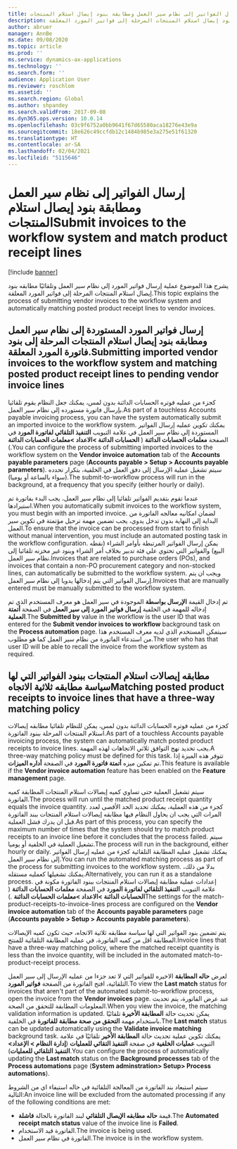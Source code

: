 ```yaml
---
title: إرسال الفواتير إلى نظام سير العمل ومطابقة بنود إيصال استلام المنتجات
description: يشرح هذا الموضوع عملية إرسال فواتير المورد إلى نظام سير العمل وتلقائيًا مطابقه بنود إيصال استلام المنتجات المرحلة إلى فواتير المورد المعلقة.
author: abruer
manager: AnnBe
ms.date: 09/08/2020
ms.topic: article
ms.prod: ''
ms.service: dynamics-ax-applications
ms.technology: ''
ms.search.form: ''
audience: Application User
ms.reviewer: roschlom
ms.assetid: ''
ms.search.region: Global
ms.author: shpandey
ms.search.validFrom: 2017-09-08
ms.dyn365.ops.version: 10.0.14
ms.openlocfilehash: 03c9f6752a0bb9641f67d65580aca18276e43e9a
ms.sourcegitcommit: 18e626c49ccfdb12c1484b985e3a275e51f61320
ms.translationtype: HT
ms.contentlocale: ar-SA
ms.lasthandoff: 02/04/2021
ms.locfileid: "5115646"
---
```

# <a name="submit-invoices-to-the-workflow-system-and-match-product-receipt-lines"></a><span data-ttu-id="4e0ca-103">إرسال الفواتير إلى نظام سير العمل ومطابقة بنود إيصال استلام المنتجات</span><span class="sxs-lookup"><span data-stu-id="4e0ca-103">Submit invoices to the workflow system and match product receipt lines</span></span>

[!include [banner](../includes/banner.md)]

<span data-ttu-id="4e0ca-104">يشرح هذا الموضوع عملية إرسال فواتير المورد إلى نظام سير العمل وتلقائيًا مطابقه بنود إيصال استلام المنتجات المرحلة إلى فواتير المورد المعلقة.</span><span class="sxs-lookup"><span data-stu-id="4e0ca-104">This topic explains the process of submitting vendor invoices to the workflow system and automatically matching posted product receipt lines to vendor invoices.</span></span>

## <a name="submitting-imported-vendor-invoices-to-the-workflow-system-and-matching-posted-product-receipt-lines-to-pending-vendor-invoice-lines"></a><span data-ttu-id="4e0ca-105">إرسال فواتير المورد المستوردة إلى نظام سير العمل ومطابقه بنود إيصال استلام المنتجات المرحلة إلى بنود فاتورة المورد المعلقة.</span><span class="sxs-lookup"><span data-stu-id="4e0ca-105">Submitting imported vendor invoices to the workflow system and matching posted product receipt lines to pending vendor invoice lines</span></span>

<span data-ttu-id="4e0ca-106">كجزء من عمليه فوتره الحسابات الدائنة بدون لمس، يمكنك جعل النظام يقوم تلقائيا بإرسال فاتورة مستورده إلى نظام سير العمل.</span><span class="sxs-lookup"><span data-stu-id="4e0ca-106">As part of a touchless Accounts payable invoicing process, you can have the system automatically submit an imported invoice to the workflow system.</span></span> <span data-ttu-id="4e0ca-107">يمكنك تكوين عمليه إرسال الفواتير المستوردة إلى نظام سير العمل في علامة التبويب **التنفيذ التلقائي لفاتورة المورد** في الصفحة **معلمات الحسابات الدائنة** ( **الحسابات الدائنة \>الاعداد \>معلمات الحسابات الدائنة** .)</span><span class="sxs-lookup"><span data-stu-id="4e0ca-107">You can configure the process of submitting imported invoices to the workflow system on the **Vendor invoice automation** tab of the **Accounts payable parameters** page (**Accounts payable \> Setup \> Accounts payable parameters**).</span></span> <span data-ttu-id="4e0ca-108">سيتم تشغيل عملية الإرسال إلى دفق العمل في الخلفية، بتكرار تحدده (سواء بالساعة أو يوميا).</span><span class="sxs-lookup"><span data-stu-id="4e0ca-108">The submit-to-workflow process will run in the background, at a frequency that you specify (either hourly or daily).</span></span>

<span data-ttu-id="4e0ca-109">عندما تقوم بتقديم الفواتير تلقائيا إلى نظام سير العمل، يجب البدء بفاتورة تم استيرادها.</span><span class="sxs-lookup"><span data-stu-id="4e0ca-109">When you automatically submit invoices to the workflow system, you must begin with an imported invoice.</span></span> <span data-ttu-id="4e0ca-110">لضمان امكانيه معالجه الفاتورة من البداية إلى النهاية بدون تدخل يدوي، يجب تضمين مهمة ترحيل مؤتمتة في تكوين سير العمل.</span><span class="sxs-lookup"><span data-stu-id="4e0ca-110">To ensure that the invoice can be processed from start to finish without manual intervention, you must include an automated posting task in the workflow configuration.</span></span> <span data-ttu-id="4e0ca-111">يمكن إرسال الفواتير المرتبطة بأوامر الشراء (نقطه البيع) والفواتير التي تحتوي علي فئة تدبير بخلاف أمر الشراء وبنود غير مخزنه تلقائيا إلى نظام سير العمل.</span><span class="sxs-lookup"><span data-stu-id="4e0ca-111">Invoices that are related to purchase orders (POs), and invoices that contain a non-PO procurement category and non-stocked lines, can automatically be submitted to the workflow system.</span></span> <span data-ttu-id="4e0ca-112">ويجب ان يتم إرسال الفواتير التي يتم إدخالها يدويا إلى نظام سير العمل.</span><span class="sxs-lookup"><span data-stu-id="4e0ca-112">Invoices that are manually entered must be manually submitted to the workflow system.</span></span>

<span data-ttu-id="4e0ca-113">تم إدخال القيمة **الإرسال بواسطة** الموجودة في سير العمل هو معرف المستخدم الذي تم إدخاله للمهمة في الخلفية **إرسال فواتير المورد إلى سير العمل** في الصفحة **أتمتة العملية**.</span><span class="sxs-lookup"><span data-stu-id="4e0ca-113">The **Submitted by** value in the workflow is the user ID that was entered for the **Submit vendor invoices to workflow** background task on the **Process automation** page.</span></span> <span data-ttu-id="4e0ca-114">سيتمكن المستخدم الذي لديه معرف المستخدم هذا من استدعاء الفاتورة من نظام سير العمل كما هو مطلوب.</span><span class="sxs-lookup"><span data-stu-id="4e0ca-114">The user who has that user ID will be able to recall the invoice from the workflow system as required.</span></span>

## <a name="matching-posted-product-receipts-to-invoice-lines-that-have-a-three-way-matching-policy"></a><span data-ttu-id="4e0ca-115">مطابقه إيصالات استلام المنتجات ببنود الفواتير التي لها سياسة مطابقه ثلاثية الاتجاه</span><span class="sxs-lookup"><span data-stu-id="4e0ca-115">Matching posted product receipts to invoice lines that have a three-way matching policy</span></span>

<span data-ttu-id="4e0ca-116">كجزء من عمليه فوتره الحسابات الدائنة بدون لمس، يمكن للنظام تلقائيا مطابقه إيصالات استلام المنتجات المرحلة ببنود الفاتورة.</span><span class="sxs-lookup"><span data-stu-id="4e0ca-116">As part of a touchless Accounts payable invoicing process, the system can automatically match posted product receipts to invoice lines.</span></span> <span data-ttu-id="4e0ca-117">يجب تحديد نهج التوافق ثلاثي الاتجاهات لهذه المهمة.</span><span class="sxs-lookup"><span data-stu-id="4e0ca-117">A three-way matching policy must be defined for this task.</span></span> <span data-ttu-id="4e0ca-118">تتوفر هذه الميزة إذا تم تمكين ميزه **أتمتة فاتورة المورد** في الصفحة **أداره الميزات**.</span><span class="sxs-lookup"><span data-stu-id="4e0ca-118">This feature is available if the **Vendor invoice automation** feature has been enabled on the **Feature management** page.</span></span>

<span data-ttu-id="4e0ca-119">سيتم تشغيل العملية حتى تساوي كميه إيصالات استلام المنتجات المطابقة كميه الفاتورة.</span><span class="sxs-lookup"><span data-stu-id="4e0ca-119">The process will run until the matched product receipt quantity equals the invoice quantity.</span></span> <span data-ttu-id="4e0ca-120">كجزء من هذه العملية، يمكنك تحديد الحد الأقصى لعدد المرات التي يجب ان يحاول النظام فيها مطابقه إيصالات استلام المنتجات ببند الفاتورة قبل ان يدرك فشل العملية.</span><span class="sxs-lookup"><span data-stu-id="4e0ca-120">As part of this process, you can specify the maximum number of times that the system should try to match product receipts to an invoice line before it concludes that the process failed.</span></span> <span data-ttu-id="4e0ca-121">سيتم تشغيل العملية في الخلفية أو يوميا.</span><span class="sxs-lookup"><span data-stu-id="4e0ca-121">The process will run in the background, either hourly or daily.</span></span> <span data-ttu-id="4e0ca-122">يمكنك تشغيل عمليه المطابقة التلقائية كجزء من عمليه إرسال الفواتير إلى نظام سير العمل.</span><span class="sxs-lookup"><span data-stu-id="4e0ca-122">You can run the automated matching process as part of the process for submitting invoices to the workflow system.</span></span> <span data-ttu-id="4e0ca-123">بدلا من ذلك، يمكنك تشغيلها كعمليه مستقله.</span><span class="sxs-lookup"><span data-stu-id="4e0ca-123">Alternatively, you can run it as a standalone process.</span></span> <span data-ttu-id="4e0ca-124">إعدادات عملية مطابقة إيصالات استلام المنتجات ببنود الفاتورة مكونة في علامة التبويب **التنفيذ التلقائي لفاتورة المورد** في الصفحة **معلمات الحسابات الدائنة** ( **الحسابات الدائنة \>الاعداد \>معلمات الحسابات الدائنة** .)</span><span class="sxs-lookup"><span data-stu-id="4e0ca-124">The settings for the match-product-receipts-to-invoice-lines process are configured on the **Vendor invoice automation** tab of the **Accounts payable parameters** page (**Accounts payable \> Setup \> Accounts payable parameters**).</span></span>

<span data-ttu-id="4e0ca-125">يتم تضمين بنود الفواتير التي لها سياسة مطابقه ثلاثية الاتجاه، حيث تكون كميه الإيصالات المطابقة اقل من كميه الفاتورة، في عمليه المطابقة التلقائية للمنتج.</span><span class="sxs-lookup"><span data-stu-id="4e0ca-125">Invoice lines that have a three-way matching policy, where the matched receipt quantity is less than the invoice quantity, will be included in the automated match-to-product-receipt process.</span></span>

<span data-ttu-id="4e0ca-126">لعرض **حاله المطابقة** الاخيره للفواتير التي لا تعد جزءا من عمليه الإرسال إلى سير العمل التلقائية، افتح الفاتورة من الصفحة **فواتير المورد**.</span><span class="sxs-lookup"><span data-stu-id="4e0ca-126">To view the **Last match** status for invoices that aren't part of the automated submit-to-workflow process, open the invoice from the **Vendor invoices** page.</span></span> <span data-ttu-id="4e0ca-127">عند عرض الفاتورة، يتم تحديث المعلومات المطابقة للتحقق من الصحة.</span><span class="sxs-lookup"><span data-stu-id="4e0ca-127">When you view the invoice, the matching validation information is updated.</span></span> <span data-ttu-id="4e0ca-128">يمكن تحديث حالة **المطابقة الأخيرة**  تلقائيًا باستخدام مهمة **التحقق من صحة مطابقة للفاتورة** في الخلفية.</span><span class="sxs-lookup"><span data-stu-id="4e0ca-128">The **Last match** status can be updated automatically using the **Validate invoice matching** background task.</span></span> <span data-ttu-id="4e0ca-129">يمكنك تكوين عملية تحديث حالة **المطابقة الأخير** تلقائيًا في علامة التبويب **عمليات الخلفية** في صفحة **التنفيذ التقائي للعمليات** (**إدارة النظام \> الإعداد\> التنفيذ التلقائي للعمليات**).</span><span class="sxs-lookup"><span data-stu-id="4e0ca-129">You can configure the process of automatically updating the **Last match** status on the **Background processes** tab of the **Process automations** page (**System adminstration\> Setup\> Process automations**).</span></span>

<span data-ttu-id="4e0ca-130">سيتم استبعاد بند الفاتورة من المعالجة التلقائية في حاله استيفاء اي من الشروط التالية:</span><span class="sxs-lookup"><span data-stu-id="4e0ca-130">An invoice line will be excluded from the automated processing if any of the following conditions are met:</span></span>

- <span data-ttu-id="4e0ca-131">قيمة **حاله مطابقه الإيصال التلقائي** لبند الفاتورة بالحالة **فاشلة**.</span><span class="sxs-lookup"><span data-stu-id="4e0ca-131">The **Automated receipt match status** value of the invoice line is **Failed**.</span></span>
- <span data-ttu-id="4e0ca-132">الفاتورة قيد الاستخدام.</span><span class="sxs-lookup"><span data-stu-id="4e0ca-132">The invoice is being used.</span></span>
- <span data-ttu-id="4e0ca-133">الفاتورة في نظام سير العمل.</span><span class="sxs-lookup"><span data-stu-id="4e0ca-133">The invoice is in the workflow system.</span></span>
